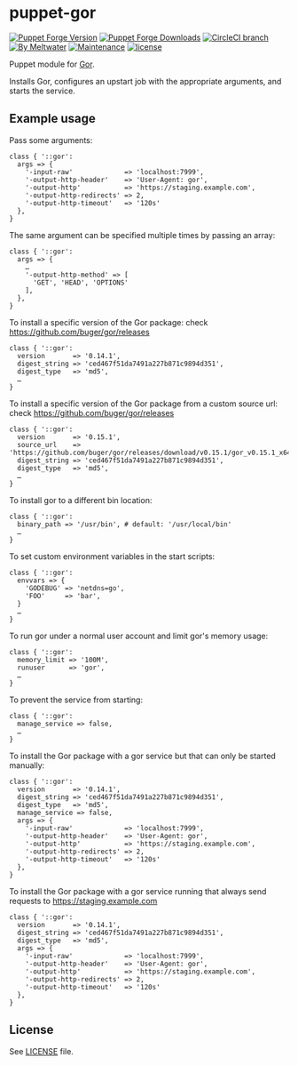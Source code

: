 
# puppet-gor
[![Puppet Forge Version](http://img.shields.io/puppetforge/v/meltwater/gor.svg)](https://forge.puppetlabs.com/meltwater/gor)
[![Puppet Forge Downloads](http://img.shields.io/puppetforge/dt/meltwater/gor.svg)](https://forge.puppetlabs.com/meltwater/gor)
[![CircleCI branch](https://img.shields.io/circleci/project/meltwater/puppet-gor/master.svg)](https://circleci.com/gh/meltwater/puppet-gor)
[![By Meltwater](https://img.shields.io/badge/by-meltwater-28bbbb.svg)](http://underthehood.meltwater.com/)
[![Maintenance](https://img.shields.io/maintenance/yes/2016.svg)](https://github.com/meltwater/puppet-gor/commits/master)
[![license](https://img.shields.io/github/license/meltwater/puppet-gor.svg)](https://github.com/meltwater/puppet-gor/blob/master/LICENSE)

Puppet module for [Gor](https://github.com/buger/gor/).

Installs Gor, configures an upstart job with the appropriate arguments, and
starts the service.

## Example usage

Pass some arguments:
```puppet
class { '::gor':
  args => {
    '-input-raw'             => 'localhost:7999',
    '-output-http-header'    => 'User-Agent: gor',
    '-output-http'           => 'https://staging.example.com',
    '-output-http-redirects' => 2,
    '-output-http-timeout'   => '120s'
  },
}
```

The same argument can be specified multiple times by passing an array:
```puppet
class { '::gor':
  args => {
    …
    '-output-http-method' => [
      'GET', 'HEAD', 'OPTIONS'
    ],
  },
}
```

To install a specific version of the Gor package:
check https://github.com/buger/gor/releases
```puppet
class { '::gor':
  version       => '0.14.1',
  digest_string => 'ced467f51da7491a227b871c9894d351',
  digest_type   => 'md5',
  …
}
```

To install a specific version of the Gor package from a custom source url:
check https://github.com/buger/gor/releases
```puppet
class { '::gor':
  version       => '0.15.1',
  source_url    => 'https://github.com/buger/gor/releases/download/v0.15.1/gor_v0.15.1_x64.tar.gz'
  digest_string => 'ced467f51da7491a227b871c9894d351',
  digest_type   => 'md5',
  …
}
```

To install gor to a different bin location:
```puppet
class { '::gor':
  binary_path => '/usr/bin', # default: '/usr/local/bin'
  …
}
```

To set custom environment variables in the start scripts:
```puppet
class { '::gor':
  envvars => {
    'GODEBUG' => 'netdns=go',
    'FOO'     => 'bar',
  }
  …
}
```

To run gor under a normal user account and limit gor's memory usage:
```puppet
class { '::gor':
  memory_limit => '100M',
  runuser      => 'gor',
  …
}
```

To prevent the service from starting:
```puppet
class { '::gor':
  manage_service => false,
  …
}
```

To install the Gor package with a gor service but that can only be started manually:
```puppet
class { '::gor':
  version       => '0.14.1',
  digest_string => 'ced467f51da7491a227b871c9894d351',
  digest_type   => 'md5',
  manage_service => false,
  args => {
    '-input-raw'             => 'localhost:7999',
    '-output-http-header'    => 'User-Agent: gor',
    '-output-http'           => 'https://staging.example.com',
    '-output-http-redirects' => 2,
    '-output-http-timeout'   => '120s'
  },
}
```

To install the Gor package with a gor service running that always send requests to https://staging.example.com
```puppet
class { '::gor':
  version       => '0.14.1',
  digest_string => 'ced467f51da7491a227b871c9894d351',
  digest_type   => 'md5',
  args => {
    '-input-raw'             => 'localhost:7999',
    '-output-http-header'    => 'User-Agent: gor',
    '-output-http'           => 'https://staging.example.com',
    '-output-http-redirects' => 2,
    '-output-http-timeout'   => '120s'
  },
}
```

## License

See [LICENSE](LICENSE) file.
